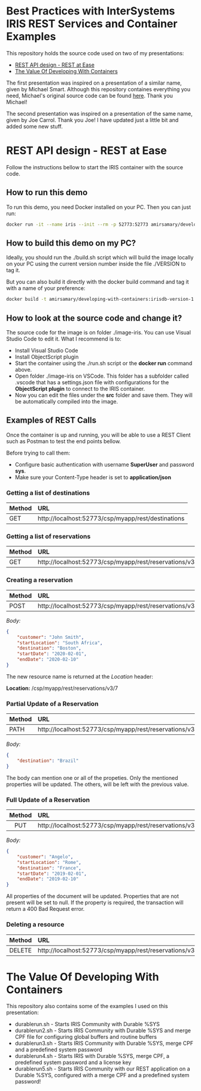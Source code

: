 # Best Practices with InterSystems IRIS REST Services and Container Examples

This repository holds the source code used on two of my presentations:
- [REST API design - REST at Ease](https://raw.githubusercontent.com/amirsamary/developing-with-containers/master/presentations/REST_API_design_with_IRIS.pdf)
- [The Value Of Developing With Containers](https://raw.githubusercontent.com/amirsamary/developing-with-containers/master/presentations/Value_Of_Containers_with_IRIS.pdf)

The first presentation was inspired on a presentation of a similar name, given by Michael Smart. Although this repository containes everything you need, Michael's original source code can be found [here](https://github.com/intersystems/rest-and-relaxation). Thank you Michael!

The second presentation was inspired on a presentation of the same name, given by Joe Carrol. Thank you Joe! I have updated just a little bit and added some new stuff.

# REST API design - REST at Ease

Follow the instructions bellow to start the IRIS container with the source code. 

## How to run this demo

To run this demo, you need Docker installed on your PC. Then you can just run:

```bash
docker run -it --name iris --init --rm -p 52773:52773 amirsamary/developing-with-containers:irisdb-version-1.7.0
```

## How to build this demo on my PC?

Ideally, you should run the ./build.sh script which will build the image locally on your PC using the current version number inside the file ./VERSION to tag it.

But you can also build it directly with the docker build command and tag it with a name of your preference:

```bash
docker build -t amirsamary/developing-with-containers:irisdb-version-1.7.0 ./image-iris
```

## How to look at the source code and change it?

The source code for the image is on folder ./image-iris. You can use Visual Studio Code to edit it. What I recommend is to:
* Install Visual Studio Code
* Install ObjectScript plugin
* Start the container using the ./run.sh script or the **docker run** command above.
* Open folder ./image-iris on VSCode. This folder has a subfolder called .vscode that has a settings.json file with configurations for the **ObjectScript plugin** to connect to the IRIS container.
* Now you can edit the files under the **src** folder and save them. They will be automatically compiled into the image.

## Examples of REST Calls

Once the container is up and running, you will be able to use a REST Client such as Postman to test the end points bellow.

Before trying to call them:
* Configure basic authentication with username **SuperUser** and password **sys**.
* Make sure your Content-Type header is set to **application/json**

### Getting a list of destinations

| Method    | URL |
| --------- | :--- |
| GET       | http://localhost:52773/csp/myapp/rest/destinations |

### Getting a list of reservations

| Method    | URL |
| --------- | :--- |
| GET       | http://localhost:52773/csp/myapp/rest/reservations/v3 |

### Creating a reservation

| Method    | URL |
| --------- | :--- |
| POST       | http://localhost:52773/csp/myapp/rest/reservations/v3 |


*Body:*

```JSON
{
    "customer": "John Smith",
    "startLocation": "South Africa",
    "destination": "Boston",
    "startDate": "2020-02-01",
    "endDate": "2020-02-10"
}
```

The new resource name is returned at the *Location* header:

**Location:** /csp/myapp/rest/reservations/v3/7

### Partial Update of a Reservation

| Method    | URL |
| --------- | :--- |
| PATH       | http://localhost:52773/csp/myapp/rest/reservations/v3/id |

*Body:*

```JSON
{
    "destination": "Brazil"
}
```
The body can mention one or all of the propeties. Only the mentioned properties will be updated. The others, will be left with the previous value.

### Full Update of a Reservation

| Method    | URL |
| :---------: | :--- |
| PUT       | http://localhost:52773/csp/myapp/rest/reservations/v3/id |

*Body:*

```JSON
{
    "customer": "Angelo",
    "startLocation": "Rome",
    "destination": "France",
    "startDate": "2019-02-01",
    "endDate": "2019-02-10"
}
```
All properties of the document will be updated. Properties that are not present will be set to null. If the property is required, the transaction will return a 400 Bad Request error.

### Deleting a resource

| Method    | URL |
| :---------: | :--- |
| DELETE       | http://localhost:52773/csp/myapp/rest/reservations/v3/id |

# The Value Of Developing With Containers

This repository also contains some of the examples I used on this presentation:
* durablerun.sh - Starts IRIS Community with Durable %SYS
* durablerun2.sh - Starts IRIS Community with Durable %SYS and merge CPF file for configuring global buffers and routine buffers
* durablerun3.sh - Starts IRIS Community with Durable %SYS, merge CPF and a predefined system password
* durablerun4.sh - Starts IRIS with Durable %SYS, merge CPF, a predefined system password and a license key
* durablerun5.sh - Starts IRIS Community with our REST application on a Durable %SYS, configured with a merge CPF and a predefined system password!

